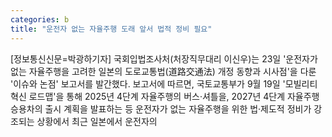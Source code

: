 ```yaml
---
categories: b
title: "운전자 없는 자율주행 도래 앞서 법적 정비 필요"
---
```

[정보통신신문=박광하기자] 국회입법조사처(처장직무대리 이신우)는 23일 &#39;운전자가 없는 자율주행을 고려한 일본의 도로교통법(道路交通法) 개정 동향과 시사점&#39;을 다룬 &#39;이슈와 논점&#39; 보고서를 발간했다. 보고서에 따르면, 국토교통부가 9월 19일 &#39;모빌리티 혁신 로드맵&#39;을 통해 2025년 4단계 자율주행의 버스&middot;셔틀을, 2027년 4단계 자율주행 승용차의 출시 계획을 발표하는 등 운전자가 없는 자율주행을 위한 법&middot;제도적 정비가 강조되는 상황에서 최근 일본에서 운전자의